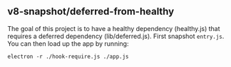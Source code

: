 ## v8-snapshot/deferred-from-healthy

The goal of this project is to have a healthy dependency (healthy.js) that requires a deferred dependency (lib/deferred.js). First snapshot `entry.js`. You can then load up the
app by running:

```
electron -r ./hook-require.js ./app.js
``` 
